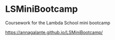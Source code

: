 # LSMiniBootcamp
Coursework for the Lambda School mini bootcamp

https://annagalante.github.io/LSMiniBootcamp/